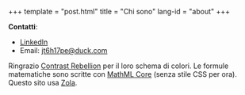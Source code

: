 +++
template = "post.html"
title = "Chi sono"
lang-id = "about"
+++

**Contatti**:
- [LinkedIn](https://linkedin.com/in/gsavi)
- Email: [jt6h17pe@duck.com](mailto:jt6h17pe@duck.com)

Ringrazio [Contrast Rebellion](https://contrastrebellion.com/) per il loro
schema di colori. Le formule matematiche sono scritte con
[MathML Core](https://www.w3.org/TR/mathml-core/) (senza stile CSS per ora).
Questo sito usa [Zola](https://www.getzola.org/).
